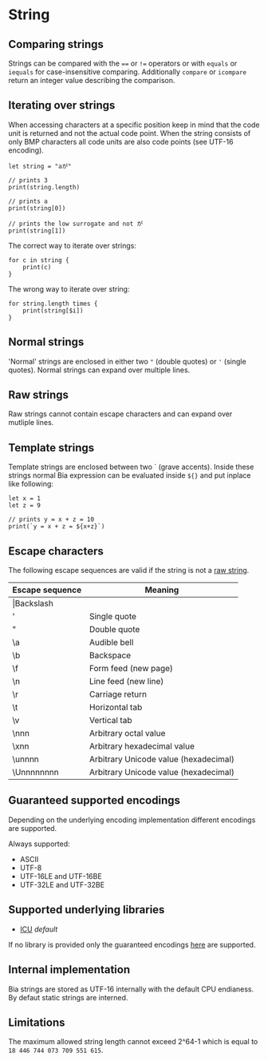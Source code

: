 # String

## Comparing strings

Strings can be compared with the `==` or `!=` operators or with `equals` or `iequals` for case-insensitive comparing. Additionally `compare` or `icompare` return an integer value describing the comparison.

## Iterating over strings

When accessing characters at a specific position keep in mind that the code unit is returned and not the actual code point. When the string consists of only BMP characters all code units are also code points (see UTF-16 encoding).

```
let string = "aが"

// prints 3
print(string.length)

// prints a
print(string[0])

// prints the low surrogate and not が
print(string[1])
```

The correct way to iterate over strings:

```
for c in string {
	print(c)
}
```

The wrong way to iterate over string:

```
for string.length times {
	print(string[$i])
}
```

## Normal strings

'Normal' strings are enclosed in either two `"` (double quotes) or `'` (single quotes). Normal strings can expand over multiple lines.

## Raw strings

Raw strings cannot contain escape characters and can expand over mutliple lines.

## Template strings

Template strings are enclosed between two \` (grave accents). Inside these strings normal Bia expression can be evaluated inside `${}` and put inplace like following:

```
let x = 1
let z = 9

// prints y = x + z = 10
print(`y = x + z = ${x+z}`)
```

## Escape characters

The following escape sequences are valid if the string is not a [raw string](#raw-strings).

| Escape sequence | Meaning                               |
| --------------- | ------------------------------------- |
| \\|Backslash    |
| \'              | Single quote                          |
| \"              | Double quote                          |
| \a              | Audible bell                          |
| \b              | Backspace                             |
| \f              | Form feed (new page)                  |
| \n              | Line feed (new line)                  |
| \r              | Carriage return                       |
| \t              | Horizontal tab                        |
| \v              | Vertical tab                          |
| \nnn            | Arbitrary octal value                 |
| \xnn            | Arbitrary hexadecimal value           |
| \unnnn          | Arbitrary Unicode value (hexadecimal) |
| \Unnnnnnnn      | Arbitrary Unicode value (hexadecimal) |

## Guaranteed supported encodings

Depending on the underlying encoding implementation different encodings are supported.

Always supported:

- ASCII
- UTF-8
- UTF-16LE and UTF-16BE
- UTF-32LE and UTF-32BE

## Supported underlying libraries

- [ICU](#) *default*

If no library is provided only the guaranteed encodings [here](#guaranteed-supported-encodings) are supported.

## Internal implementation

Bia strings are stored as UTF-16 internally with the default CPU endianess. By defaut static strings are interned.

## Limitations

The maximum allowed string length cannot exceed 2^64-1 which is equal to `18 446 744 073 709 551 615`.